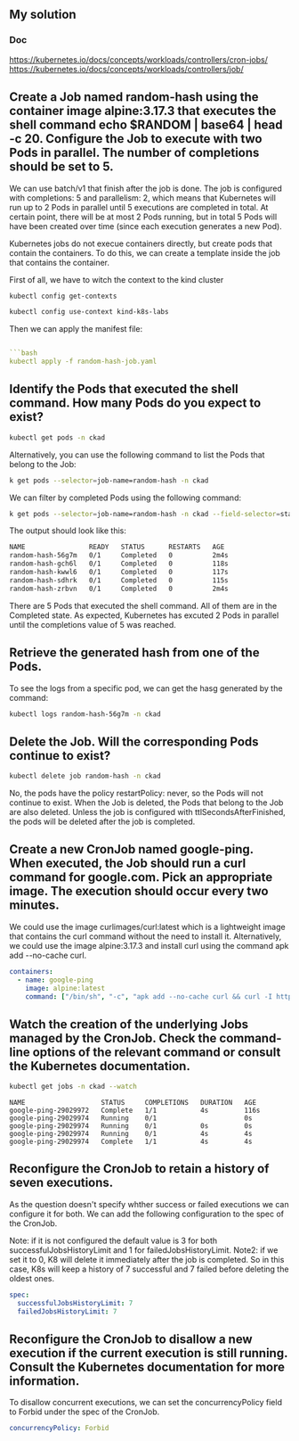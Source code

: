 
## My solution


### Doc
https://kubernetes.io/docs/concepts/workloads/controllers/cron-jobs/
https://kubernetes.io/docs/concepts/workloads/controllers/job/


Create a Job named random-hash using the container image alpine:3.17.3 that executes the shell command echo $RANDOM | base64 | head -c 20. Configure the Job to execute with two Pods in parallel. The number of completions should be set to 5.
---------------------------------------------------------------------------------

We can use batch/v1 that finish after the job is done. The job is configured with completions: 5 and parallelism: 2, 
which means that Kubernetes will run up to 2 Pods in parallel until 5 executions are completed in total.
At certain point, there will be at most 2 Pods running, but in total 5 Pods will have been created over time (since each execution generates a new Pod).

Kubernetes jobs do not execue containers directly, but create pods that contain the containers.
To do this, we can create a template inside the job that contains the container.

First of all, we have to witch the context to the kind cluster

```bash
kubectl config get-contexts
```

```bash
kubectl config use-context kind-k8s-labs 
```


Then we can apply the manifest file:

```yaml

```bash
kubectl apply -f random-hash-job.yaml
```




Identify the Pods that executed the shell command. How many Pods do you expect to exist?
---------------------------------------------------------------------------------

```bash
kubectl get pods -n ckad
```


Alternatively, you can use the following command to list the Pods that belong to the Job:

```bash
k get pods --selector=job-name=random-hash -n ckad
```

We can filter by completed Pods using the following command:

```bash
k get pods --selector=job-name=random-hash -n ckad --field-selector=status.phase==Succeeded -n ckad
```


The output should look like this:

```bash
NAME                READY   STATUS      RESTARTS   AGE
random-hash-56g7m   0/1     Completed   0          2m4s
random-hash-gch6l   0/1     Completed   0          118s
random-hash-kwwl6   0/1     Completed   0          117s
random-hash-sdhrk   0/1     Completed   0          115s
random-hash-zrbvn   0/1     Completed   0          2m4s
```

There are 5 Pods that executed the shell command. All of them are in the Completed state.
As expected, Kubernetes has excuted 2 Pods in parallel until the completions value of 5 was reached.




Retrieve the generated hash from one of the Pods.
---------------------------------------------------------------------------------

To see the logs from a specific pod, we can get the hasg generated by the command:

```bash
kubectl logs random-hash-56g7m -n ckad
```



Delete the Job. Will the corresponding Pods continue to exist?
---------------------------------------------------------------------------------

```bash
kubectl delete job random-hash -n ckad
```

No, the pods have the policy restartPolicy: never, so the Pods will not continue to exist. When the Job is deleted, the Pods that belong to the Job are also deleted. 
Unless the job is configured with ttlSecondsAfterFinished, the pods will be deleted after the job is completed.



Create a new CronJob named google-ping. When executed, the Job should run a curl command for google.com. Pick an appropriate image. The execution should occur every two minutes.
---------------------------------------------------------------------------------

We could use the image curlimages/curl:latest which is a lightweight image that contains the curl command without the need to install it.
Alternatively, we could use the image alpine:3.17.3 and install curl using the command apk add --no-cache curl.

```yaml
containers:
  - name: google-ping
    image: alpine:latest
    command: ["/bin/sh", "-c", "apk add --no-cache curl && curl -I https://www.google.com"]
```



Watch the creation of the underlying Jobs managed by the CronJob. Check the command-line options of the relevant command or consult the Kubernetes documentation.
---------------------------------------------------------------------------------


```bash
kubectl get jobs -n ckad --watch
```

```
NAME                   STATUS     COMPLETIONS   DURATION   AGE
google-ping-29029972   Complete   1/1           4s         116s
google-ping-29029974   Running    0/1                      0s
google-ping-29029974   Running    0/1           0s         0s
google-ping-29029974   Running    0/1           4s         4s
google-ping-29029974   Complete   1/1           4s         4s
```

Reconfigure the CronJob to retain a history of seven executions.
---------------------------------------------------------------------------------

As the question doesn't specify whther success or failed executions we can configure it for both. 
We can add the following configuration to the spec of the CronJob. 


Note: if it is not configured the default value is 3 for both successfulJobsHistoryLimit and 1 for failedJobsHistoryLimit.
Note2: if we set it to 0, K8 will delete it immediately after the job is completed.
So in this case, K8s will keep a history of 7 successful and 7 failed before deleting the oldest ones. 

```yaml
spec:
  successfulJobsHistoryLimit: 7
  failedJobsHistoryLimit: 7
```


Reconfigure the CronJob to disallow a new execution if the current execution is still running. Consult the Kubernetes documentation for more information.
---------------------------------------------------------------------------------

To disallow concurrent executions, we can set the concurrencyPolicy field to Forbid under the spec of the CronJob.

```yaml
concurrencyPolicy: Forbid
````